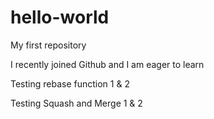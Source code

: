 # hello-world
My first repository

I recently joined Github and I am eager to learn

Testing rebase function 1 & 2

Testing Squash and Merge 1 & 2
